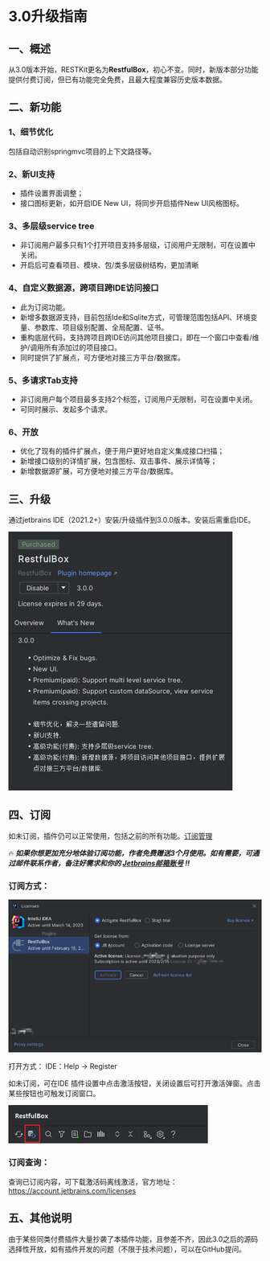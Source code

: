 # 3.0升级指南

## 一、概述
从3.0版本开始，RESTKit更名为**RestfulBox**，初心不变。同时，新版本部分功能提供付费订阅，但已有功能完全免费，且最大程度兼容历史版本数据。

## 二、新功能
### 1、细节优化
包括自动识别springmvc项目的上下文路径等。

### 2、新UI支持
- 插件设置界面调整；
- 接口图标更新，如开启IDE New UI，将同步开启插件New UI风格图标。

### 3、多层级service tree
- 非订阅用户最多只有1个打开项目支持多层级，订阅用户无限制，可在设置中关闭。
- 开启后可查看项目、模块、包/类多层级树结构，更加清晰

### 4、自定义数据源，跨项目跨IDE访问接口
- 此为订阅功能。
- 新增多数据源支持，目前包括Ide和Sqlite方式，可管理范围包括API、环境变量、参数库、项目级别配置、全局配置、证书。
- 重构底层代码，支持跨项目跨IDE访问其他项目接口，即在一个窗口中查看/维护/调用所有添加过的项目接口。
- 同时提供了扩展点，可方便地对接三方平台/数据库。

### 5、多请求Tab支持
- 非订阅用户每个项目最多支持2个标签，订阅用户无限制，可在设置中关闭。
- 可同时展示、发起多个请求。

### 6、开放
- 优化了现有的插件扩展点，便于用户更好地自定义集成接口扫描；
- 新增接口级别的详情扩展，包含图标、双击事件、展示详情等；
- 新增数据源扩展，可方便地对接三方平台/数据库。

## 三、升级
通过jetbrains IDE（2021.2+）安装/升级插件到3.0.0版本。安装后需重启IDE。

![](images/51620015260659.png)

## 四、订阅
如未订阅，插件仍可以正常使用，包括之前的所有功能。[订阅管理](https://account.jetbrains.com/licenses)

:fire: **_如果你想更加充分地体验订阅功能，作者免费赠送3个月使用。如有需要，可通过邮件联系作者，备注好需求和你的 [Jetbrains邮箱账号](https://account.jetbrains.com/profile-details) !!_**

### 订阅方式：
![](images/224750015247999.png)

打开方式：
IDE：Help -> Register

如未订阅，可在IDE 插件设置中点击激活按钮，关闭设置后可打开激活弹窗。点击某些按钮也可触发订阅窗口。

![](images/356740015234990.png)

### 订阅查询：
查询已订阅内容，可下载激活码离线激活，官方地址：https://account.jetbrains.com/licenses

## 五、其他说明
由于某些同类付费插件大量抄袭了本插件功能，且参差不齐，因此3.0之后的源码选择性开放，如有插件开发的问题（不限于技术问题），可以在GitHub提问。
